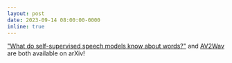 ```yaml
---
layout: post
date: 2023-09-14 08:00:00-0000
inline: true
---
```


["What do self-supervised speech models know about words?"](https://arxiv.org/abs/2307.00162) and [AV2Wav](https://arxiv.org/abs/2309.08030) are both available on arXiv!